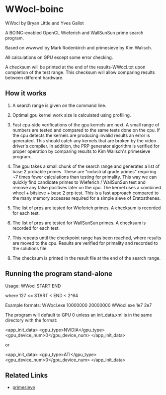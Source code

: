 # WWocl-boinc

WWocl by Bryan Little and Yves Gallot

A BOINC-enabled OpenCL Wieferich and WallSunSun prime search program.

Based on wwwwcl by Mark Rodenkirch and primesieve by Kim Walisch.

All calculations on GPU except some error checking.

A checksum will be printed at the end of the results-WWocl.txt upon completion of the test range.
This checksum will allow comparing results between different hardware.


## How it works

1) A search range is given on the command line.

2) Optimal gpu kernel work size is calculated using profiling.

3) Fast cpu-side verifications of the gpu kernels are next.  A small range of numbers are tested and
   compared to the same tests done on the cpu.  If the cpu detects the kernels are producing invalid
   results an error is generated.  This should catch any kernels that are broken by the video driver's
   compiler.  In addition, the PRP generator algorithm is verified for proper operation by comparing
   results to Kim Walisch's primesieve program.

4) The gpu takes a small chunk of the search range and generates a list of base 2 probable primes.
   These are "industrial grade primes" requiring ~7 times fewer calculations than testing for primality.
   This way we can quickly find candidate primes to Wieferich / WallSunSun test and remove any false 
   positives later on the cpu.  The kernel uses a combined wheel + bitsieve + base 2 prp test.
   This is a fast approach compared to the many memory accesses required for a simple sieve of Eratosthenes.

5) The list of prps are tested for Wieferich primes.  A checksum is recorded for each test.

6) The list of prps are tested for WallSunSun primes.  A checksum is recorded for each test.

7) This repeats until the checkpoint range has been reached, where results are moved to the cpu.
   Results are verified for primality and recorded to the solutions file.

8) The checksum is printed in the result file at the end of the search range.


## Running the program stand-alone

Usage: WWocl START END

where 127 <= START < END < 2^64

Example formats:
WWocl.exe 10000000 20000000
WWocl.exe 1e7 2e7

The program will default to GPU 0 unless an init_data.xml is in the same directory with the format:

<app_init_data>
<gpu_type>NVIDIA</gpu_type>
<gpu_device_num>0</gpu_device_num>
</app_init_data>

or

<app_init_data>
<gpu_type>ATI</gpu_type>
<gpu_device_num>0</gpu_device_num>
</app_init_data>


## Related Links

* [primesieve](https://github.com/kimwalisch/primesieve)


